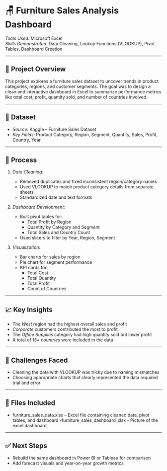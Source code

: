 # 🪑 Furniture Sales Analysis Dashboard

*Tools Used:* Microsoft Excel  
*Skills Demonstrated:* Data Cleaning, Lookup Functions (VLOOKUP), Pivot Tables, Dashboard Creation

---

## 📌 Project Overview

This project explores a furniture sales dataset to uncover trends in product categories, regions, and customer segments. The goal was to design a clean and interactive dashboard in Excel to summarize performance metrics like total cost, profit, quantity sold, and number of countries involved.

---

## 🧾 Dataset

- *Source:* Kaggle – Furniture Sales Dataset  
- *Key Fields:* Product Category, Region, Segment, Quantity, Sales, Profit, Country, Year

---

## 🔧 Process

1. *Data Cleaning:*
   - Removed duplicates and fixed inconsistent region/category names
   - Used VLOOKUP to match product category details from separate sheets
   - Standardized date and text formats

2. *Dashboard Development:*
   - Built pivot tables for:
     - Total Profit by Region
     - Quantity by Category and Segment
     - Total Sales and Country Count
   - Used slicers to filter by Year, Region, Segment

3. *Visualization:*
   - Bar charts for sales by region
   - Pie chart for segment performance
   - KPI cards for:
     - Total Cost
     - Total Quantity
     - Total Profit
     - Count of Countries

---

## 📈 Key Insights

- The *West* region had the highest overall sales and profit
- *Corporate* customers contributed the most to profit
- The *Office Supplies* category had high quantity sold but lower profit
- A total of *15+ countries* were included in the data

---

## 🚧 Challenges Faced

- Cleaning the data with VLOOKUP was tricky due to naming mismatches
- Choosing appropriate charts that clearly represented the data required trial and error

---


## 📎 Files Included

- furniture_sales_data.xlsx – Excel file containing cleaned data, pivot tables, and dashboard
-furniture_sales_dashboard_xlsx - Picture of the excel dashboard
---

## ✅ Next Steps

- Rebuild the same dashboard in Power BI or Tableau for comparison
- Add forecast visuals and year-on-year growth metrics
